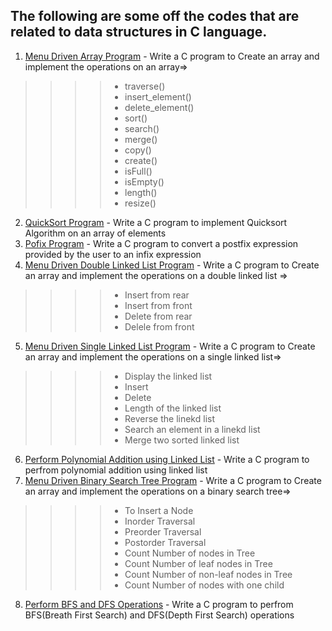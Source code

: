 ## The following are some off the codes that are related to data structures in C language. 

1. [Menu Driven Array Program](https://github.com/Ishanmittal1404/Data-Structure-Codes-in-C/blob/main/1.Menu%20Driven%20Program.c) - Write a C program to Create an array and implement the operations on an array=>  
>>>> - traverse()
>>>> - insert_element()
>>>> - delete_element()
>>>> - sort()
>>>> - search()
>>>> - merge()
>>>> - copy()
>>>> - create()
>>>> - isFull()
>>>> - isEmpty()
>>>> - length()
>>>> - resize()


2. [QuickSort Program](https://github.com/Ishanmittal1404/Data-Structure-Codes-in-C/blob/main/2.Quicksort.c) - Write a C program to implement Quicksort Algorithm on an array of elements  
3. [Pofix Program](https://github.com/Ishanmittal1404/Data-Structure-Codes-in-C/blob/main/3.Postfix.c) - Write a C program to convert a postfix expression provided by the user to an infix expression 
4. [Menu Driven Double Linked List Program](https://github.com/Ishanmittal1404/Data-Structure-Codes-in-C/blob/main/4.Double%20Ended%20Queue.c) - Write a C program to Create an array and implement the operations on a double linked list  =>  
>>>> - Insert from rear
>>>> - Insert from front
>>>> - Delete from rear
>>>> - Delele from front 
5. [Menu Driven Single Linked List Program](https://github.com/Ishanmittal1404/Data-Structure-Codes-in-C/blob/main/5.SingleLinkedList.c) - Write a C program to Create an array and implement the operations on a single linked list=>  
>>>> - Display the linked list 
>>>> - Insert 
>>>> - Delete
>>>> - Length of the linked list
>>>> - Reverse the linekd list
>>>> - Search an element in a linekd list 
>>>> - Merge two sorted linked list
6. [Perform Polynomial Addition using Linked List](https://github.com/Ishanmittal1404/Data-Structure-Codes-in-C/blob/main/6.PolynomialAddition.c) - Write a C program to perfrom polynomial addition using linked list 
7. [Menu Driven Binary Search Tree Program](https://github.com/Ishanmittal1404/Data-Structure-Codes-in-C/blob/main/7.BinarySearchTree.c) - Write a C program to Create an array and implement the operations on a binary search tree=>  
>>>> - To Insert a Node
>>>> - Inorder Traversal
>>>> - Preorder Traversal
>>>> - Postorder Traversal
>>>> - Count Number of nodes in Tree
>>>> - Count Number of leaf nodes in Tree
>>>> - Count Number of non-leaf nodes in Tree
>>>> - Count Number of nodes with one child
8. [Perform BFS and DFS Operations](https://github.com/Ishanmittal1404/Data-Structure-Codes-in-C/blob/main/8BFSandDFS.c) - Write a C program to perfrom BFS(Breath First Search) and DFS(Depth First Search) operations  

